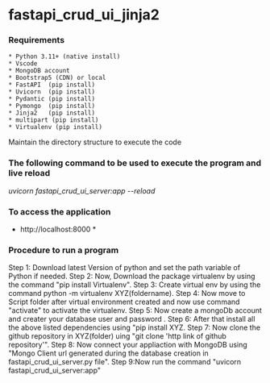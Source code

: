 # fastapi_crud_ui_jinja2

###  Requirements
	* Python 3.11+ (native install)
	* Vscode
	* MongoDB account
	* Bootstrap5 (CDN) or local
	* FastAPI  (pip install)
	* Uvicorn  (pip install)
	* Pydantic (pip install)
	* Pymongo  (pip install)
	* Jinja2   (pip install)
	* multipart (pip install)
	* Virtualenv (pip install)


Maintain the directory  structure to execute the code
### The following command to be used to execute the program and live reload
 *uvicorn fastapi_crud_ui_server:app --reload*
### To access  the application 
 * http://localhost:8000 *


 ### Procedure to run a program
 Step 1: Download latest Version of python and set the path variable of Python if needed.
 Step 2: Now, Download the package virtualenv by using the command "pip install Virtualenv".
 Step 3: Create virtual env by using the command python -m virtualenv XYZ(foldername).
 Step 4: Now move to Script folder after virtual environment created and now use command "activate" to activate the virtualenv.
 Step 5: Now create a mongoDb account and creater your database user and password .
 Step 6: After that install all the above listed dependencies using "pip install XYZ.
 Step 7: Now clone the github repository in XYZ(folder) uing "git clone 'http link of github repository'".
 Step 8: Now connect your appliaction with MongoDB using "Mongo Client url generated during the database creation in fastapi_crud_ui_server.py file".
 Step 9:Now run the command "uvicorn fastapi_crud_ui_server:app"


